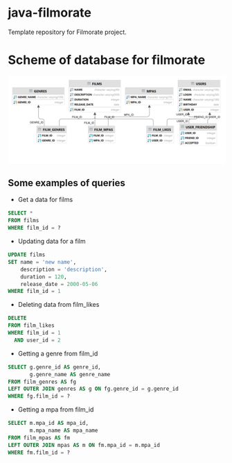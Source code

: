 # java-filmorate
Template repository for Filmorate project.


# Scheme of database for filmorate
![Scheme of database for filmorate](Filmorate_db_scheme.png)

## Some examples of queries

* Get a data for films
```sql
SELECT *
FROM films
WHERE film_id = ?
```

* Updating data for a film
```sql
UPDATE films
SET name = 'new name',
    description = 'description',
    duration = 120,
    release_date = 2000-05-06
WHERE film_id = 1
```

* Deleting data from film_likes
```sql
DELETE
FROM film_likes
WHERE film_id = 1
  AND user_id = 2
```

* Getting a genre from film_id
```sql
SELECT g.genre_id AS genre_id,
       g.genre_name AS genre_name
FROM film_genres AS fg
LEFT OUTER JOIN genres AS g ON fg.genre_id = g.genre_id
WHERE fg.film_id = ?
```

* Getting a mpa from film_id
```sql
SELECT m.mpa_id AS mpa_id,
       m.mpa_name AS mpa_name
FROM film_mpas AS fm
LEFT OUTER JOIN mpas AS m ON fm.mpa_id = m.mpa_id
WHERE fm.film_id = ?
```
